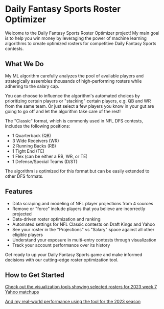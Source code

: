 # Daily Fantasy Sports Roster Optimizer

Welcome to the Daily Fantasy Sports Roster Optimizer project! 
My main goal is to help you win money by leveraging the power of machine learning algorithms to create optimized rosters for competitive Daily Fantasy Sports contests. 

## What We Do

My ML algorithm carefully analyzes the pool of available players and strategically assembles thousands of high-performing rosters while adhering to the salary cap.

You can choose to influence the algorithm's automated choices by prioritizing certain players or "stacking" certain players, e.g. QB and WR from the same team. Or just select a few players you know in your gut are going to go off and let the algorithm take care of the rest!

The "Classic" format, which is commonly used in NFL DFS contests, includes the following positions:

- 1 Quarterback (QB)
- 3 Wide Receivers (WR)
- 2 Running Backs (RB)
- 1 Tight End (TE)
- 1 Flex (can be either a RB, WR, or TE)
- 1 Defense/Special Teams (D/ST)

The algorithm is optimized for this format but can be easily extended to other DFS formats.

## Features

- Data scraping and modeling of NFL player projections from 4 sources
- Remove or "force" include players that you believe are incorrectly projected
- Data-driven roster optimization and ranking
- Automated settings for NFL Classic contests on Draft Kings and Yahoo
- See your roster in the "Projections" vs "Salary" space against all other eligible players
- Understand your exposure in multi-entry contests through visualization
- Track your account performance over its history

Get ready to up your Daily Fantasy Sports game and make informed decisions with our cutting-edge roster optimization tool. 

## How to Get Started

[Check out the visualization tools showing selected rosters for 2023 week 7 Yahoo matchups](https://gjselections.azurewebsites.net)

[And my real-world performance using the tool for the 2023 season](https://gjackshowdfs.azurewebsites.net)

